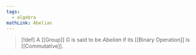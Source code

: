 ```yaml
---
tags:
  - algebra
mathLink: Abelian
---
```

>[!def]
>A [[Group]] $G$ is said to be *Abelian* if its [[Binary Operation]] is [[Commutative]].

